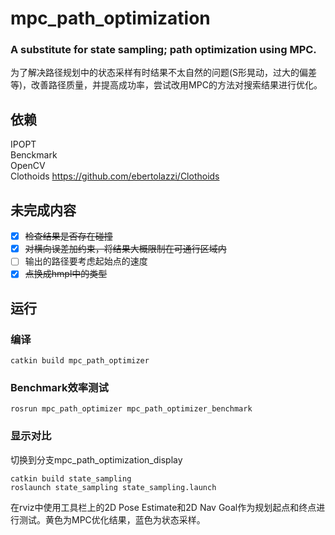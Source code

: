 # mpc_path_optimization
### A substitute for state sampling; path optimization using MPC.
为了解决路径规划中的状态采样有时结果不太自然的问题(S形晃动，过大的偏差等)，改善路径质量，并提高成功率，尝试改用MPC的方法对搜索结果进行优化。
## 依赖
IPOPT  
Benckmark  
OpenCV  
Clothoids https://github.com/ebertolazzi/Clothoids
## 未完成内容
- [x] ~~检查结果是否存在碰撞~~  
- [x] ~~对横向误差加约束，将结果大概限制在可通行区域内~~  
- [ ] 输出的路径要考虑起始点的速度  
- [x] ~~点换成hmpl中的类型~~  
## 运行
### 编译
```
catkin build mpc_path_optimizer  
```
### Benchmark效率测试
```
rosrun mpc_path_optimizer mpc_path_optimizer_benchmark
```
### 显示对比
切换到分支mpc_path_optimization_display
```
catkin build state_sampling
roslaunch state_sampling state_sampling.launch
```
在rviz中使用工具栏上的2D Pose Estimate和2D Nav Goal作为规划起点和终点进行测试。黄色为MPC优化结果，蓝色为状态采样。
